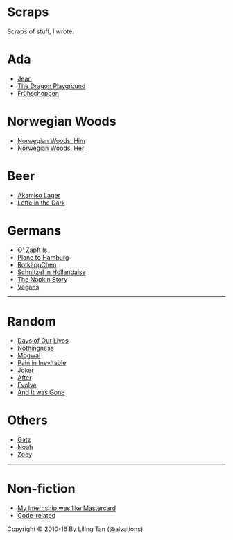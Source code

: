 # Scraps

Scraps of stuff, I wrote. 

Ada
====

- [Jean](https://github.com/alvations/scraps/blob/master/Ada_Dragon_Playground.md)
- [The Dragon Playground](https://github.com/alvations/scraps/blob/master/Ada_Dragon_Playground.md)
- [Frühschoppen](https://github.com/alvations/scraps/blob/master/Fr%C3%BChschoppen.md)

Norwegian Woods
====

- [Norwegian Woods: Him](https://github.com/alvations/scraps/blob/master/Norwegian_Woods-Him.md)
- [Norwegian Woods: Her](https://github.com/alvations/scraps/blob/master/Norwegian_Woods-Her.md)


Beer
====

- [Akamiso Lager](https://github.com/alvations/scraps/blob/master/Akamiso_Lager.md)
- [Leffe in the Dark](https://github.com/alvations/scraps/blob/master/Leffe_in_the_Dark.md)

Germans
=====


- [O' Zapft Is](https://github.com/alvations/scraps/blob/master/Ozapft.md)
- [Plane to Hamburg](https://github.com/alvations/scraps/blob/master/Plane_to_Hamburg.md)
- [RotkäppChen](https://github.com/alvations/scraps/blob/master/Rotk%C3%A4ppChen.md)
- [Schnitzel in Hollandaise](https://github.com/alvations/scraps/blob/master/Schnitzel_in_Hollandaise.md)
- [The Napkin Story](https://github.com/alvations/scraps/blob/master/The_Napkin_Story.md)
- [Vegans](https://github.com/alvations/scraps/blob/master/Germanic_Vegans.md)

----

Random
====

- [Days of Our Lives](https://github.com/alvations/scraps/blob/master/Days_of_our_Lives.md)
- [Nothingness](https://github.com/alvations/scraps/blob/master/Nothingness.md)
- [Mogwai](https://github.com/alvations/scraps/blob/master/Mogwai.md)
- [Pain in Inevitable](https://github.com/alvations/scraps/blob/master/Pain_is_Inevitable.md)
- [Joker](https://github.com/alvations/scraps/blob/master/Joker.md)
- [After](https://github.com/alvations/scraps/blob/master/After.md)
- [Evolve](https://github.com/alvations/scraps/blob/master/Evolve.md)
- [And It was Gone](https://github.com/alvations/scraps/blob/master/And_It_Was_Gone.md)

Others
====
- [Gatz](https://github.com/alvations/scraps/blob/master/Gatz.md)
- [Noah](https://github.com/alvations/scraps/blob/master/Noah.md)
- [Zoey](https://github.com/alvations/scraps/blob/master/Zoey.md)

----

Non-fiction
====

 - [My Internship was like Mastercard](https://github.com/alvations/scraps/blob/master/My_Internship_was_like_Mastercard.md)
 - [Code-related](https://github.com/alvations/scraps/blob/master/Coding.md)



Copyright © 2010-16 By Liling Tan (@alvations)
